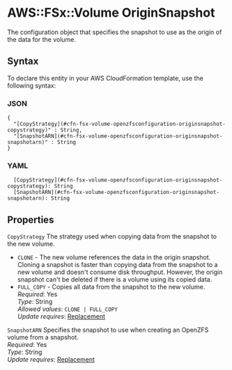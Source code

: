 # AWS::FSx::Volume OriginSnapshot<a name="aws-properties-fsx-volume-openzfsconfiguration-originsnapshot"></a>

The configuration object that specifies the snapshot to use as the origin of the data for the volume\.

## Syntax<a name="aws-properties-fsx-volume-openzfsconfiguration-originsnapshot-syntax"></a>

To declare this entity in your AWS CloudFormation template, use the following syntax:

### JSON<a name="aws-properties-fsx-volume-openzfsconfiguration-originsnapshot-syntax.json"></a>

```
{
  "[CopyStrategy](#cfn-fsx-volume-openzfsconfiguration-originsnapshot-copystrategy)" : String,
  "[SnapshotARN](#cfn-fsx-volume-openzfsconfiguration-originsnapshot-snapshotarn)" : String
}
```

### YAML<a name="aws-properties-fsx-volume-openzfsconfiguration-originsnapshot-syntax.yaml"></a>

```
  [CopyStrategy](#cfn-fsx-volume-openzfsconfiguration-originsnapshot-copystrategy): String
  [SnapshotARN](#cfn-fsx-volume-openzfsconfiguration-originsnapshot-snapshotarn): String
```

## Properties<a name="aws-properties-fsx-volume-openzfsconfiguration-originsnapshot-properties"></a>

`CopyStrategy`  <a name="cfn-fsx-volume-openzfsconfiguration-originsnapshot-copystrategy"></a>
The strategy used when copying data from the snapshot to the new volume\.   
+  `CLONE` \- The new volume references the data in the origin snapshot\. Cloning a snapshot is faster than copying data from the snapshot to a new volume and doesn't consume disk throughput\. However, the origin snapshot can't be deleted if there is a volume using its copied data\. 
+  `FULL_COPY` \- Copies all data from the snapshot to the new volume\. 
*Required*: Yes  
*Type*: String  
*Allowed values*: `CLONE | FULL_COPY`  
*Update requires*: [Replacement](https://docs.aws.amazon.com/AWSCloudFormation/latest/UserGuide/using-cfn-updating-stacks-update-behaviors.html#update-replacement)

`SnapshotARN`  <a name="cfn-fsx-volume-openzfsconfiguration-originsnapshot-snapshotarn"></a>
Specifies the snapshot to use when creating an OpenZFS volume from a snapshot\.  
*Required*: Yes  
*Type*: String  
*Update requires*: [Replacement](https://docs.aws.amazon.com/AWSCloudFormation/latest/UserGuide/using-cfn-updating-stacks-update-behaviors.html#update-replacement)
